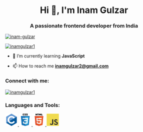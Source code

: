 <h1 align="center">Hi 👋, I'm Inam Gulzar</h1>
<h3 align="center">A passionate frontend developer from India</h3>

<p align="left"> <a href="https://github.com/ryo-ma/github-profile-trophy"><img src="https://github-profile-trophy.vercel.app/?username=inam-gulzar" alt="inam-gulzar" /></a> </p>

<p align="left"> <a href="https://twitter.com/inamgulzar1" target="blank"><img src="https://img.shields.io/twitter/follow/inamgulzar1?logo=twitter&style=for-the-badge" alt="inamgulzar1" /></a> </p>

- 🌱 I’m currently learning **JavaScript**

- 📫 How to reach me **inamgulzar2@gmail.com**

<h3 align="left">Connect with me:</h3>
<p align="left">
<a href="https://twitter.com/inamgulzar1" target="blank"><img align="center" src="https://raw.githubusercontent.com/rahuldkjain/github-profile-readme-generator/master/src/images/icons/Social/twitter.svg" alt="inamgulzar1" height="30" width="40" /></a>
</p>

<h3 align="left">Languages and Tools:</h3>
<p align="left"> <a href="https://www.cprogramming.com/" target="_blank" rel="noreferrer"> <img src="https://raw.githubusercontent.com/devicons/devicon/master/icons/c/c-original.svg" alt="c" width="40" height="40"/> </a> <a href="https://www.w3schools.com/css/" target="_blank" rel="noreferrer"> <img src="https://raw.githubusercontent.com/devicons/devicon/master/icons/css3/css3-original-wordmark.svg" alt="css3" width="40" height="40"/> </a> <a href="https://www.w3.org/html/" target="_blank" rel="noreferrer"> <img src="https://raw.githubusercontent.com/devicons/devicon/master/icons/html5/html5-original-wordmark.svg" alt="html5" width="40" height="40"/> </a> <a href="https://developer.mozilla.org/en-US/docs/Web/JavaScript" target="_blank" rel="noreferrer"> <img src="https://raw.githubusercontent.com/devicons/devicon/master/icons/javascript/javascript-original.svg" alt="javascript" width="40" height="40"/> </a> </p>
